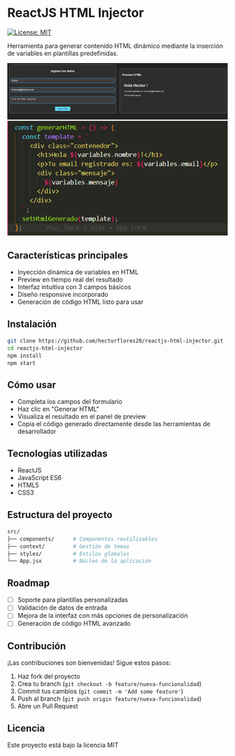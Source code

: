 # ReactJS HTML Injector

[![License: MIT](https://img.shields.io/badge/License-MIT-blue.svg)](https://opensource.org/licenses/MIT)

Herramienta para generar contenido HTML dinámico mediante la inserción de variables en plantillas predefinidas.

![Formulario y Preview de Inyeccion de Variables](./public/screenshot.png)
![Fragmento de HTML "template"](./public/screenshot2.png)

## Características principales

- Inyección dinámica de variables en HTML
- Preview en tiempo real del resultado
- Interfaz intuitiva con 3 campos básicos
- Diseño responsive incorporado
- Generación de código HTML listo para usar

## Instalación

```bash
git clone https://github.com/hectorflores28/reactjs-html-injector.git
cd reactjs-html-injector
npm install
npm start
```

## Cómo usar

- Completa los campos del formulario
- Haz clic en "Generar HTML"
- Visualiza el resultado en el panel de preview
- Copia el código generado directamente desde las herramientas de desarrollador

## Tecnologías utilizadas

- ReactJS
- JavaScript ES6
- HTML5
- CSS3

## Estructura del proyecto

```bash
src/
├── components/      # Componentes reutilizables
├── context/         # Gestión de temas
├── styles/          # Estilos globales
└── App.jsx          # Núcleo de la aplicación
```

## Roadmap

- [ ] Soporte para plantillas personalizadas
- [ ] Validación de datos de entrada
- [ ] Mejora de la interfaz con más opciones de personalización
- [ ] Generación de código HTML avanzado

## Contribución

¡Las contribuciones son bienvenidas! Sigue estos pasos:

1. Haz fork del proyecto
2. Crea tu branch (`git checkout -b feature/nueva-funcionalidad`)
3. Commit tus cambios (`git commit -m 'Add some feature'`)
4. Push al branch (`git push origin feature/nueva-funcionalidad`)
5. Abre un Pull Request

## Licencia

Este proyecto está bajo la licencia MIT
